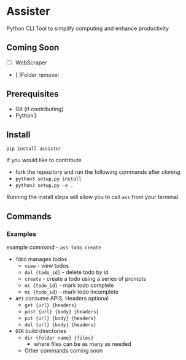 
# Assister

Python CLI Tool to simplify computing and enhance productivity

## Coming Soon
- [ ] WebScraper  
- [ ]Folder remover

## Prerequisites
- Git (if contributing)
- Python3

## Install

`pip install assister`

If you would like to contribute  
- fork the repository and run the following commands after cloning
- `python3 setup.py install`
- `python3 setup.py -e .`

Running the install steps will allow you to call `ass` from your terminal

## Commands
### Examples
example command - `ass todo create` 

- `TODO` manages todos  
    - `view` - view todos  
    - `del {todo_id}` - delete todo by id  
    - `create` - create a todo using a series of prompts  
    - `mc {todo_id}` - mark todo complete  
    - `mi {todo_id}` - mark todo incomplete  
- `API` consume APIS, Headers optional
    - `get {url} {headers}`
    - `post {url} {body} {headers}`
    - `put {url} {body} {headers}`
    - `del {url} {body} {headers}`
- `DIR` build directories  
    - `dir {folder name} {files}`  
        - where files can be as many as needed  
    - Other commands coming soon  

